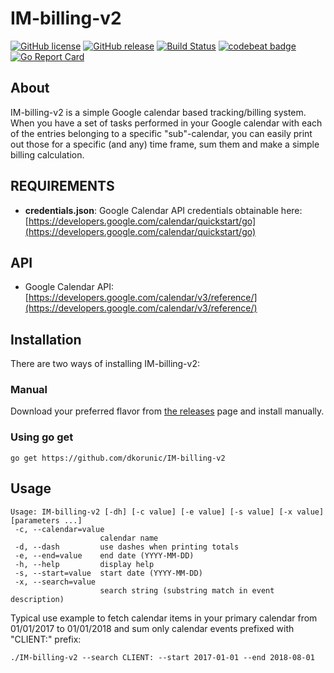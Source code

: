 IM-billing-v2
===

[![GitHub license](https://img.shields.io/github/license/dkorunic/IM-billing-v2.svg)](https://github.com/dkorunic/IM-billing-v2/blob/master/LICENSE.txt)
[![GitHub release](https://img.shields.io/github/release/dkorunic/IM-billing-v2.svg)](https://github.com/dkorunic/IM-billing-v2/releases/latest)
[![Build Status](https://img.shields.io/travis/dkorunic/IM-billing-v2.svg)](https://travis-ci.org/dkorunic/IM-billing-v2)
[![codebeat badge](https://codebeat.co/badges/97692d96-db24-40dc-8fda-a9b5be1eb09c)](https://codebeat.co/projects/github-com-dkorunic-im-billing-v2-master)
[![Go Report Card](https://goreportcard.com/badge/github.com/dkorunic/IM-billing-v2)](https://goreportcard.com/report/github.com/dkorunic/IM-billing-v2)

## About

IM-billing-v2 is a simple Google calendar based tracking/billing system. When you
have a set of tasks performed in your Google calendar with each of the
entries belonging to a specific "sub"-calendar, you can easily print out
those for a specific (and any) time frame, sum them and make a simple
billing calculation.

## REQUIREMENTS

* **credentials.json**: Google Calendar API credentials obtainable here: [https://developers.google.com/calendar/quickstart/go](https://developers.google.com/calendar/quickstart/go)

## API

* Google Calendar API: [https://developers.google.com/calendar/v3/reference/](https://developers.google.com/calendar/v3/reference/)

## Installation

There are two ways of installing IM-billing-v2:

### Manual

Download your preferred flavor from [the releases](https://github.com/dkorunic/IM-billing-v2/releases/latest) page and install manually.

### Using go get

```shell
go get https://github.com/dkorunic/IM-billing-v2
```

## Usage

```shell
Usage: IM-billing-v2 [-dh] [-c value] [-e value] [-s value] [-x value] [parameters ...]
 -c, --calendar=value
                    calendar name
 -d, --dash         use dashes when printing totals
 -e, --end=value    end date (YYYY-MM-DD)
 -h, --help         display help
 -s, --start=value  start date (YYYY-MM-DD)
 -x, --search=value
                    search string (substring match in event description)
```

Typical use example to fetch calendar items in your primary calendar from 01/01/2017 to 01/01/2018 and sum only calendar events prefixed with "CLIENT:" prefix:

```shell
./IM-billing-v2 --search CLIENT: --start 2017-01-01 --end 2018-08-01
```


